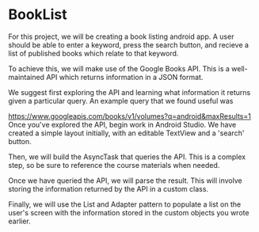 # BookList
For this project, we will be creating a book listing android app. A user should be able to enter a keyword, press the search button, and recieve a list of published books which relate to that keyword.

To achieve this, we will make use of the Google Books API. This is a well-maintained API which returns information in a JSON format.

We suggest first exploring the API and learning what information it returns given a particular query. An example query that we found useful was

  https://www.googleapis.com/books/v1/volumes?q=android&maxResults=1
Once you've explored the API, begin work in Android Studio. We have created a simple layout initially, with an editable TextView and a 'search' button.

Then, we will build the AsyncTask that queries the API. This is a complex step, so be sure to reference the course materials when needed.

Once we have queried the API, we will parse the result. This will involve storing the information returned by the API in a custom class.

Finally, we will use the List and Adapter pattern to populate a list on the user's screen with the information stored in the custom objects you wrote earlier.
